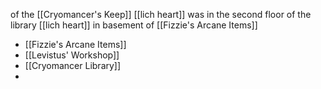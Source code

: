 of the [[Cryomancer's Keep]]
[[lich heart]] was in the second floor of the library
[[lich heart]] in basement of [[Fizzie's Arcane Items]]

- [[Fizzie's Arcane Items]]
- [[Levistus' Workshop]]
- [[Cryomancer Library]]
- 